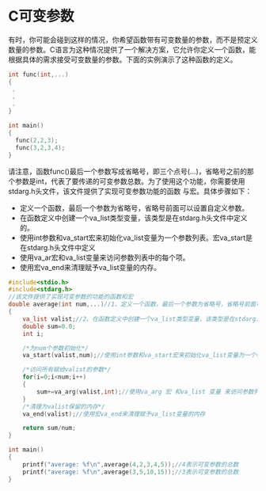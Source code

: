 # C可变参数

有时，你可能会碰到这样的情况，你希望函数带有可变数量的参数，而不是预定义数量的参数。C语言为这种情况提供了一个解决方案，它允许你定义一个函数，能根据具体的需求接受可变数量的参数。下面的实例演示了这种函数的定义。

```c
int func(int,...)
{
 .
 .
 .  
}

int main()
{
  func(2,2,3);
  func(3,2,3,4);
}
```

请注意，函数func()最后一个参数写成省略号，即三个点号(...)，省略号之前的那个参数是int，代表了要传递的可变参数总数。为了使用这个功能，你需要使用stdarg.h头文件，该文件提供了实现可变参数功能的函数 与宏。具体步骤如下：

- 定义一个函数，最后一个参数为省略号，省略号前面可以设置自定义参数。
- 在函数定义中创建一个va_list类型变量，该类型是在stdarg.h头文件中定义的。
- 使用int参数和va_start宏来初始化va_list变量为一个参数列表。宏va_start是在stdarg.h头文件中定义
- 使用va_ar宏和va_list变量来访问参数列表中的每个项。
- 使用宏va_end来清理赋予va_list变量的内存。

```c
#include<stdio.h>
#include<stdarg.h>
//该文件提供了实现可变参数的功能的函数和宏
double average(int num,...)//1、定义一个函数，最后一个参数为省略号，省略号前面可以设置自定义参数。
{
	va_list valist;//2、在函数定义中创建一个va_list类型变量，该类型是在stdarg.h头文件中定义的。
	double sum=0.0;
	int i;

	/*为num个参数初始化*/
	va_start(valist,num);//使用int参数和va_start宏来初始化va_list变量为一个参数列表。宏va_start是在stdarg.h头文件中定义的

	/*访问所有赋给valist的参数*/
	for(i=0;i<num;i++)
	{
		sum+=va_arg(valist,int);//使用va_arg 宏 和va_list 变量 来访问参数列表中的每个项。
	}
	/*清理为valist保留的内存*/
	va_end(valist);//使用宏va_end来清理赋予va_list变量的内存

	return sum/num;
}

int main()
{
	printf("average: %f\n",average(4,2,3,4,5));//4表示可变参数的总数
	printf("average: %f\n",average(3,5,10,15));//3表示可变参数的总数
}


```
